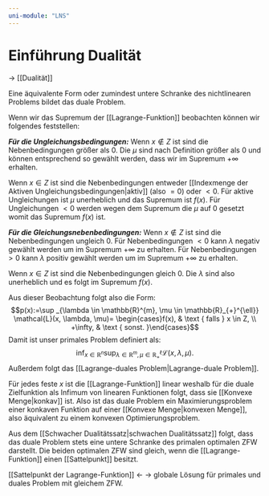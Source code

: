 ```yaml
---
uni-module: "LNS"
---
```


# Einführung Dualität

→ [[Dualität]]

Eine äquivalente Form oder zumindest untere Schranke des nichtlinearen Problems bildet das duale Problem.

Wenn wir das Supremum der [[Lagrange-Funktion]] beobachten können wir folgendes feststellen:

**_Für die Ungleichungsbedingungen:_**
Wenn $x\notin Z$ ist sind die Nebenbedingungen größer als 0. Die $\mu$ sind nach Definition größer als 0 und können entsprechend so gewählt werden, dass wir im Supremum $+\infty$ erhalten.

Wenn $x\in Z$ ist sind die Nebenbedingungen entweder [[Indexmenge der Aktiven Ungleichungsbedingungen|aktiv]] (also $=0$) oder $<0$.
Für aktive Ungleichungen ist $\mu$ unerheblich und das Supremum ist $f(x)$.
Für Ungleichungen $<0$ werden wegen dem Supremum die $\mu$ auf 0 gesetzt womit das Supremum $f(x)$ ist.

**_Für die Gleichungsnebenbedingungen:_**
Wenn $x\notin Z$ ist sind die Nebenbedingungen ungleich 0.
Für Nebenbedingungen $<0$ kann $\lambda$ negativ gewählt werden um im Supremum $+\infty$ zu erhalten. Für Nebenbedingungen $>0$ kann $\lambda$ positiv gewählt werden um im Supremum $+\infty$ zu erhalten.

Wenn $x\in Z$ ist sind die Nebenbedingungen gleich 0. Die $\lambda$ sind also unerheblich und es folgt im Supremum $f(x)$.

Aus dieser Beobachtung folgt also die Form:
$$p(x):=\sup _{\lambda \in \mathbb{R}^{m}, \mu \in \mathbb{R}_{+}^{\ell}} \mathcal{L}(x, \lambda, \mu)= \begin{cases}f(x), & \text { falls } x \in Z, \\ +\infty, & \text { sonst. }\end{cases}$$
Damit ist unser primales Problem definiert als:
$$\inf _{x \in \mathbb{R}^{n}} \sup _{\lambda \in \mathbb{R}^{m}, \mu \in \mathbb{R}_{+}^{\ell}} \mathcal{L}(x, \lambda, \mu) .$$
Außerdem folgt das [[Lagrange-duales Problem|Lagrange-duale Problem]].

Für jedes feste $x$ ist die [[Lagrange-Funktion]] linear weshalb für die duale Zielfunktion als Infimum von linearen Funktionen folgt, dass sie [[Konvexe Menge|konkav]] ist.
Also ist das duale Problem ein Maximierungsproblem einer konkaven Funktion auf einer [[Konvexe Menge|konvexen Menge]], also äquivalent zu einem konvexen Optimierungsproblem.

Aus dem [[Schwacher Dualitätssatz|schwachen Dualitätssatz]] folgt, dass das duale Problem stets eine untere Schranke des primalen optimalen ZFW darstellt.
Die beiden optimalen ZFW sind gleich, wenn die [[Lagrange-Funktion]] einen [[Sattelpunkt]] besitzt.

[[Sattelpunkt der Lagrange-Funktion]] ← → globale Lösung für primales und duales Problem mit gleichem ZFW.
